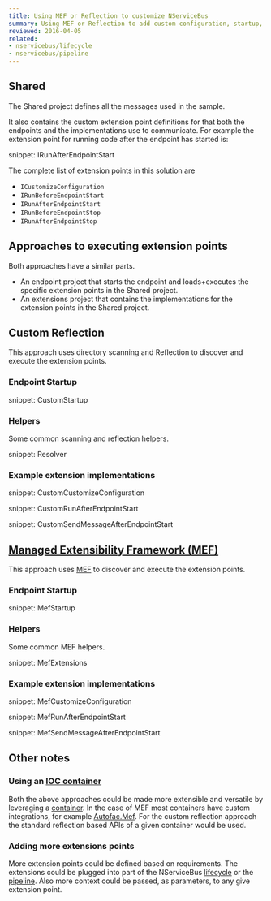 ```yaml
---
title: Using MEF or Reflection to customize NServiceBus
summary: Using MEF or Reflection to add custom configuration, startup, and shutdown logic to NServiceBus.
reviewed: 2016-04-05
related:
- nservicebus/lifecycle
- nservicebus/pipeline
---
```



## Shared

The Shared project defines all the messages used in the sample.

It also contains the custom extension point definitions for that both the endpoints and the implementations use to communicate. For example the extension point for running code after the endpoint has started is:

snippet: IRunAfterEndpointStart

The complete list of extension points in this solution are

 * `ICustomizeConfiguration`
 * `IRunBeforeEndpointStart`
 * `IRunAfterEndpointStart`
 * `IRunBeforeEndpointStop`
 * `IRunAfterEndpointStop`


## Approaches to executing extension points

Both approaches have a similar parts. 

 * An endpoint project that starts the endpoint and loads+executes the specific extension points in the Shared project.
 * An extensions project that contains the implementations for the extension points in the Shared project.


## Custom Reflection

This approach uses directory scanning and Reflection to discover and execute the extension points.


### Endpoint Startup

snippet: CustomStartup


### Helpers

Some common scanning and reflection helpers.

snippet: Resolver


### Example extension implementations

snippet: CustomCustomizeConfiguration

snippet: CustomRunAfterEndpointStart

snippet: CustomSendMessageAfterEndpointStart


## [Managed Extensibility Framework (MEF)](https://msdn.microsoft.com/en-us/library/dd460648.aspx)

This approach uses [MEF](https://msdn.microsoft.com/en-us/library/dd460648.aspx) to discover and execute the extension points.


### Endpoint Startup

snippet: MefStartup


### Helpers

Some common MEF helpers.

snippet: MefExtensions


### Example extension implementations

snippet: MefCustomizeConfiguration

snippet: MefRunAfterEndpointStart

snippet: MefSendMessageAfterEndpointStart


## Other notes


### Using an [IOC container](/nservicebus/containers/)

Both the above approaches could be made more extensible and versatile by leveraging a [container](/nservicebus/containers/). In the case of MEF most containers have custom integrations, for example [Autofac.Mef](http://docs.autofac.org/en/latest/integration/mef.html). For the custom reflection approach the standard reflection based APIs of a given container would be used.


### Adding more extensions points

More extension points could be defined based on requirements. The extensions could be plugged into part of the NServiceBus [lifecycle](/nservicebus/lifecycle/) or the [pipeline](/nservicebus/pipeline/). Also more context could be passed, as parameters, to any give extension point.